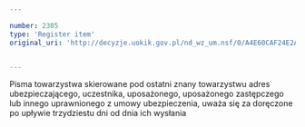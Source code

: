 ```yaml
---

number: 2305
type: 'Register item'
original_uri: 'http://decyzje.uokik.gov.pl/nd_wz_um.nsf/0/A4E60CAF24E2A357C125788F0027A85B?OpenDocument'


---
```


Pisma towarzystwa skierowane pod ostatni znany towarzystwu adres ubezpieczającego, uczestnika, uposażonego, uposażonego zastępczego lub innego uprawnionego z umowy ubezpieczenia, uważa się za doręczone po upływie trzydziestu dni od dnia ich wysłania
